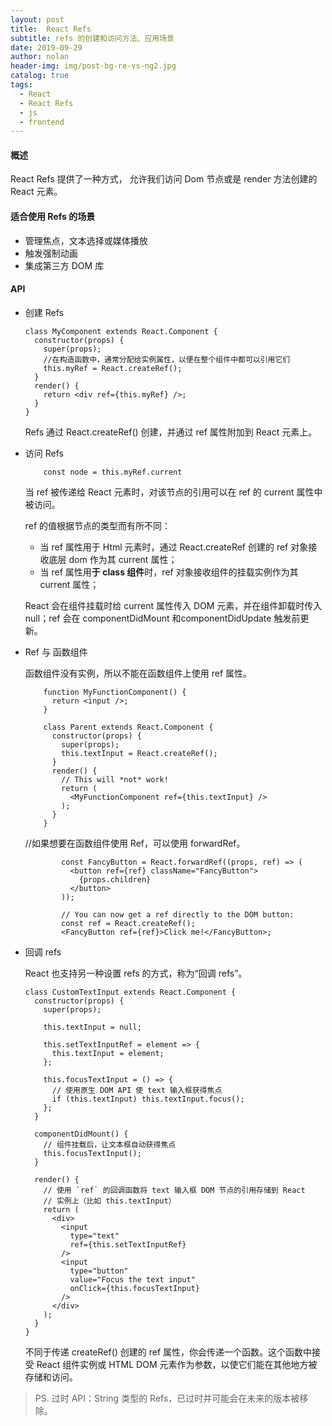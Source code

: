 ```yaml
---
layout: post
title:  React Refs
subtitle: refs 的创建和访问方法、应用场景
date: 2019-09-29
author: nolan
header-img: img/post-bg-re-vs-ng2.jpg
catalog: true
tags:
  - React
  - React Refs
  - js
  - frontend
---
```


####    概述
React Refs 提供了一种方式， 允许我们访问 Dom 节点或是 render 方法创建的 React 元素。

####    适合使用 Refs 的场景
-   管理焦点，文本选择或媒体播放
-   触发强制动画
-   集成第三方 DOM 库

#### API
-   创建 Refs

    ```
    class MyComponent extends React.Component {
      constructor(props) {
        super(props);
        //在构造函数中，通常分配给实例属性，以便在整个组件中都可以引用它们
        this.myRef = React.createRef();
      }
      render() {
        return <div ref={this.myRef} />;
      }
    }
    ```
    
    Refs 通过 React.createRef() 创建，并通过 ref 属性附加到 React 元素上。

-   访问 Refs
        
    ```
        const node = this.myRef.current
    ```
    
    当 ref 被传递给 React 元素时，对该节点的引用可以在 ref 的 current 属性中被访问。
    
    ref 的值根据节点的类型而有所不同：
    -   当 ref 属性用于 Html 元素时，通过 React.createRef 创建的 ref 对象接收底层 dom 作为其 current 属性；
    -   当 ref 属性用**于 class 组件**时，ref 对象接收组件的挂载实例作为其 current 属性；
    
    React 会在组件挂载时给 current 属性传入 DOM 元素，并在组件卸载时传入 null；ref 会在 componentDidMount 和componentDidUpdate 触发前更新。

-   Ref 与 函数组件

    函数组件没有实例，所以不能在函数组件上使用 ref 属性。
    
    
    ```
        function MyFunctionComponent() {
          return <input />;
        }
        
        class Parent extends React.Component {
          constructor(props) {
            super(props);
            this.textInput = React.createRef();
          }
          render() {
            // This will *not* work!
            return (
              <MyFunctionComponent ref={this.textInput} />
            );
          }
        }
    ```
    

    
    //如果想要在函数组件使用 Ref，可以使用 forwardRef。
    
    ```
            const FancyButton = React.forwardRef((props, ref) => (
              <button ref={ref} className="FancyButton">
                {props.children}
              </button>
            ));
            
            // You can now get a ref directly to the DOM button:
            const ref = React.createRef();
            <FancyButton ref={ref}>Click me!</FancyButton>;
    ```
    
-   回调  refs

    React 也支持另一种设置 refs 的方式，称为“回调 refs”。
    
    ```
    class CustomTextInput extends React.Component {
      constructor(props) {
        super(props);
    
        this.textInput = null;
    
        this.setTextInputRef = element => {
          this.textInput = element;
        };
    
        this.focusTextInput = () => {
          // 使用原生 DOM API 使 text 输入框获得焦点
          if (this.textInput) this.textInput.focus();
        };
      }
    
      componentDidMount() {
        // 组件挂载后，让文本框自动获得焦点
        this.focusTextInput();
      }
    
      render() {
        // 使用 `ref` 的回调函数将 text 输入框 DOM 节点的引用存储到 React
        // 实例上（比如 this.textInput）
        return (
          <div>
            <input
              type="text"
              ref={this.setTextInputRef}
            />
            <input
              type="button"
              value="Focus the text input"
              onClick={this.focusTextInput}
            />
          </div>
        );
      }
    }
    ```
    
    不同于传递 createRef() 创建的 ref 属性，你会传递一个函数。这个函数中接受 React 组件实例或 HTML DOM 元素作为参数，以使它们能在其他地方被存储和访问。    

>PS. 过时 API：String 类型的 Refs，已过时并可能会在未来的版本被移除。
